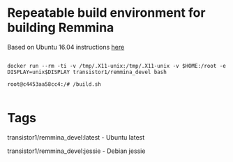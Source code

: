 # Repeatable build environment for building Remmina

Based on Ubuntu 16.04 instructions [here](https://github.com/FreeRDP/Remmina/wiki/Compile-on-Ubuntu-16.04)

```

docker run --rm -ti -v /tmp/.X11-unix:/tmp/.X11-unix -v $HOME:/root -e DISPLAY=unix$DISPLAY transistor1/remmina_devel bash

root@c4453aa58cc4:/# /build.sh


```
# Tags

transistor1/remmina_devel:latest - Ubuntu latest

transistor1/remmina_devel:jessie - Debian jessie
